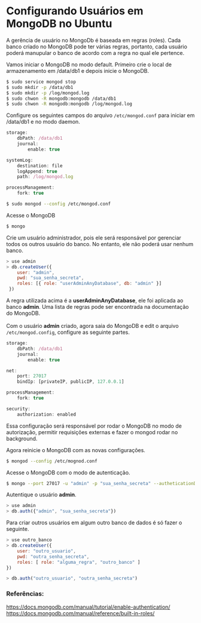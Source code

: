 # Configurando Usuários em MongoDB no Ubuntu

A gerência de usuário no MongoDb é baseada em regras (roles). Cada banco criado no MongoDB pode ter várias regras, portanto, cada usuário poderá manupular o banco de acordo com a regra no qual ele pertence.

Vamos iniciar o MongoDB no modo default. Primeiro crie o local de armazenamento em /data/db1 e depois inicie o MongoDB.
```sh
$ sudo service mongod stop
$ sudo mkdir -p /data/db1
$ sudo mkdir -p /log/mongod.log
$ sudo chwon -R mongodb:mongodb /data/db1
$ sudo chwon -R mongodb:mongodb /log/mongod.log
```
Configure os seguintes campos do arquivo `/etc/mongod.conf` para iniciar em /data/db1 e no modo daemon.
```js
storage:
	dbPath: /data/db1
	journal:
		enable: true

systemLog:
	destination: file
	logAppend: true
	path: /log/mongod.log

processManagement:
	fork: true
```

```sh
$ sudo mongod --config /etc/mongod.conf
```

Acesse o MongoDB
```sh
$ mongo
```

Crie um usuário administrador, pois ele será responsável por gerenciar todos os outros usuário do banco. No entanto, ele não poderá usar nenhum banco.

```js
> use admin
> db.createUser({ 
	user: "admin",
	pwd: "sua_senha_secreta",
	roles: [{ role: "userAdminAnyDatabase", db: "admin" }]
 })
```

A regra utilizada acima é a __userAdminAnyDatabase__, ele foi aplicada ao banco __admin__. Uma lista de regras pode ser encontrada na documentação do MongoDB.<br /><br />
Com o usuário __admin__ criado, agora saia do MongoDB e edit o arquivo `/etc/mongod.config`, configure as seguinte partes.

```js
storage:
	dbPath: /data/db1
	journal:
		enable: true

net:
	port: 27017
	bindIp: [privateIP, publicIP, 127.0.0.1]

processManagement:
	fork: true

security:
	authorization: enabled
```
Essa configuração será responsável por rodar o MongoDB no modo de autorização, permitir requisições externas e fazer o mongod rodar no background.

Agora reinicie o MongoDB com as novas configurações.
```sh
$ mongod --config /etc/mognod.conf
```

Acesse o MongoDB com o modo de autenticação.
```sh
$ mongo --port 27017 -u "admin" -p "sua_senha_secreta" --autheticationDatabase "admin"
```

Autentique o usuário __admin__.
```js
> use admin
> db.auth({"admin", "sua_senha_secreta"})
```

Para criar outros usuários em algum outro banco de dados é só fazer o seguinte.
```js
> use outro_banco
> db.createUser({
	user: "outro_usuario", 
	pwd: "outra_senha_secreta",
	roles: [ role: "alguma_regra", "outro_banco" ]
})

> db.auth("outro_usuario", "outra_senha_secreta")
```

### Referências:
https://docs.mongodb.com/manual/tutorial/enable-authentication/ <br />
https://docs.mongodb.com/manual/reference/built-in-roles/